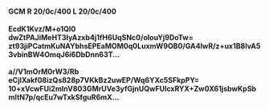 #### GCM R 20/0c/400 L 20/0c/400
**EcdK1Kvz/M+o1QI0**<br/>**dwZtPAJiMeHT3IyAzxb4j1fH6UqSNc0/olouYj9DoTw=**<br/>**zt93jiPCatmKuNAYbhsEPEaMOM0q0LuxmW9OB0/GA4IwR/z+ux1B8lvA53vbinBW4OmqJ6i6DbDnn63T...**<br/><br/>
**a//V1mOrM0rW3/Rb**<br/>**eCjlXakf08izQs828p7VKkBz2uwEP/Wq6YXc5SFkpPY=**<br/>**10+xVcwFUi2mlnV803GMrUVe3yfGjnUQwFUIcxRYX+Zw0X61jsbwKpSbmItN7p/qcEu7wTxkSfguR6mX...**